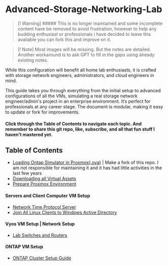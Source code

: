 # Advanced-Storage-Networking-Lab

>[! Warning] ##### This is  no longer maintained and some incomplete content have be removed to avoid frustration, however to help any budding enthusiast or professionals i have decided to leave this available you can fork this and improve on it. 

> [! Note] Most images will be missing. But the notes are detailed. Another workaround is to ask GPT to fill in the gaps using already existing notes.

While this configuration will benefit all home lab enthusiasts, it is crafted with storage network engineers, administrators, and cloud engineers in mind.

This guide takes you through everything from the initial setup to advanced configurations of all the VMs, simulating a real storage network engineer/admin's project in an enterprise environment. It’s perfect for professionals at any career stage. The document is modular, making it easy to update or fork for improvements. 

#### Click through the Table of Contents to navigate each topic. And remember to share this git repo, like, subscribe, and all that fun stuff I haven't mastered yet.

## Table of Contents

- [Loading Ontap Simulator in Proxmox(.ova)](https://github.com/127001pl/Netapp-Ontapsimulatorr)  | Make a fork of this repo. I am not responsible for maintaining it and it has had little activities in the last few years
- [Downloading all Virtual Assets](Downloading%20all%20Virtual%20Assets.md)
- [Prepare Proxmox Environment](Prepare%20Proxmox%20Environment.md)

#### Servers and Client Computer VM Setup

- [Network Time Protocol Server](Network%20Time%20Protocol%20Server.md)
- [Join All Linux Clients to Windows Active Directory](Join%20All%20Linux%20Clients%20to%20Windows%20Active%20Directory.md)

#### Vyos VM Setup | Network Setup
- [Lab Switches and Routers](Lab%20Switches%20and%20Routers.md)

#### ONTAP VM Setup
- [ONTAP Cluster Setup Guide](ONTAP%20Cluster%20Setup%20Guide.md)
